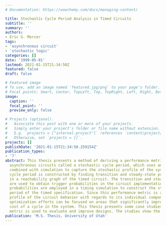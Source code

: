 ```yaml
---
# Documentation: https://wowchemy.com/docs/managing-content/

title: Stochastic Cycle Period Analysis in Timed Circuits
subtitle: ''
summary: ''
authors:
- Eric G. Mercer
tags:
- 'asynchronous circuit'
- 'stochastic logic'
categories: []
date: '1999-05-01'
lastmod: 2021-01-15T21:34:50Z
featured: false
draft: false

# Featured image
# To use, add an image named `featured.jpg/png` to your page's folder.
# Focal points: Smart, Center, TopLeft, Top, TopRight, Left, Right, BottomLeft, Bottom, BottomRight.
image:
  caption: ''
  focal_point: ''
  preview_only: false

# Projects (optional).
#   Associate this post with one or more of your projects.
#   Simply enter your project's folder or file name without extension.
#   E.g. `projects = ["internal-project"]` references `content/project/deep-learning/index.md`.
#   Otherwise, set `projects = []`.
projects: []
publishDate: '2021-01-15T21:34:50.259154Z'
publication_types:
- '7'
abstract: This thesis presents a method of deriving a performance metric for timed
  asynchronous circuits called a stochastic cycle period, which uses analytical techniques
  combined with simulation to capture the stochastic profile of the system. The stochastic
  cycle period is constructed by finding transition and steady-state probabilities
  in a reachability graph of the timed circuit. The transition and steady-state probabilities
  are used to obtain trigger probabilities in the circuit implementation. The trigger
  probabilities are employed in a timing simulation to construct the stochastic cycle
  period of the timed specification. Since this performance metric is a stochastic
  profile of the circuit behavior with regards to its individual components, synthesis
  optimization efforts can be focused on areas that significantly improve the expected
  cost of a cycle in the system. This thesis presents some case studies where the
  metric is used to evaluate and improve designs. The studies show the potentia...
publication: 'M.S. Thesis, University of Utah'
---
```

